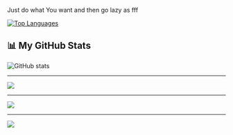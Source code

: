 Just do what You want and then go lazy as fff

[![Top Languages](https://github-readme-stats.vercel.app/api/top-langs/?username=velazta&layout=compact&theme=dark)](https://github.com/velazta/github-readme-stats)

<h2 align="left">📊 My GitHub Stats</h2>

<p align="left">
  <img src="https://github-readme-stats.vercel.app/api?username=velazta&show_icons=true&theme=highcontrast&hide=stars" alt="GitHub stats" />
</p>

---
![](https://github-contributor-stats.vercel.app/api?username=Velazta&limit=5&theme=tokyonight&combine_all_yearly_contributions=true)

---

![](https://github-readme-stats.vercel.app/api/top-langs/?username=Velazta&theme=dark&hide_border=false&include_all_commits=false&count_private=false&layout=compact)

---

[![](https://visitcount.itsvg.in/api?id=Velazta&icon=0&color=0)](https://visitcount.itsvg.in)
